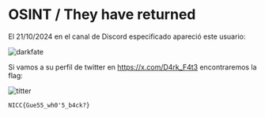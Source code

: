 # OSINT / They have returned

El 21/10/2024 en el canal de Discord especificado apareció este usuario:

![darkfate](https://github.com/user-attachments/assets/1ebbe288-2d16-4009-b174-298f4c042f4f)

Si vamos a su perfil de twitter en https://x.com/D4rk_F4t3 encontraremos la flag:

![titter](https://github.com/user-attachments/assets/3d98320d-bcf1-4573-83fb-f8be9bcad328)

`NICC{Gue55_wh0'5_b4ck?}`
